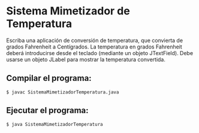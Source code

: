 # Sistema Mimetizador de Temperatura

Escriba una aplicación de conversión de temperatura, que convierta de grados 
Fahrenheit  a Centígrados. La temperatura en grados Fahrenheit deberá 
introducirse desde el teclado (mediante un objeto JTextField). Debe usarse un 
objeto JLabel para mostrar la temperatura convertida.


## Compilar el programa:

`$ javac SistemaMimetizadorTemperatura.java`


## Ejecutar el programa:

`$ java SistemaMimetizadorTemperatura`


